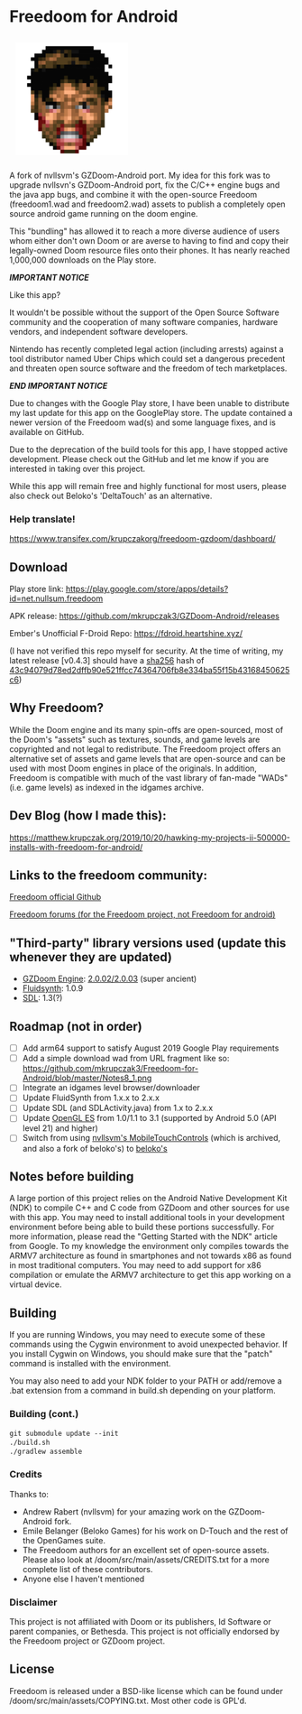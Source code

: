 # Freedoom for Android
<img src="icon.png" width="200" hspace="10" vspace="10"></br>

A fork of nvllsvm's GZDoom-Android port.
My idea for this fork was to upgrade nvllsvn's GZDoom-Android port, fix the C/C++ engine bugs and the java app bugs, and combine it with the open-source Freedoom (freedoom1.wad and freedoom2.wad) assets to publish a completely open source android game running on the doom engine.

This "bundling" has allowed it to reach a more diverse audience of users whom either don't own Doom or are averse to having to find and copy their legally-owned Doom resource files onto their phones. It has nearly reached 1,000,000 downloads on the Play store.

***IMPORTANT NOTICE***

Like this app?

It wouldn't be possible without the support of the Open Source Software community and the cooperation of many software companies, hardware vendors, and independent software developers.

Nintendo has recently completed legal action (including arrests) against a tool distributor named Uber Chips which could set a dangerous precedent and threaten open source software and the freedom of tech marketplaces. 


***END IMPORTANT NOTICE***


Due to changes with the Google Play store, I have been unable to distribute my last update for this app on the GooglePlay store. The update contained a newer version of the Freedoom wad(s) and some language fixes, and is available on GitHub.

Due to the deprecation of the build tools for this app, I have stopped active development. Please check out the GitHub and let me know if you are interested in taking over this project. 

While this app will remain free and highly functional for most users, please also check out Beloko's 'DeltaTouch' as an alternative.


### Help translate!
https://www.transifex.com/krupczakorg/freedoom-gzdoom/dashboard/


## Download
Play store link:
https://play.google.com/store/apps/details?id=net.nullsum.freedoom

APK release:
https://github.com/mkrupczak3/GZDoom-Android/releases

Ember's Unofficial F-Droid Repo:
https://fdroid.heartshine.xyz/

(I have not verified this repo myself for security. At the time of writing, my latest release [v0.4.3] should have a [sha256](https://en.wikipedia.org/wiki/SHA-2) hash of [43c94079d78ed2dffb90e521ffcc74364706fb8e334ba55f15b43168450625c6](https://twitter.com/Matts_Bytes/status/1273065495961513985?s=20))


## Why Freedoom?
While the Doom engine and its many spin-offs are open-sourced, most of the Doom's "assets" such as textures, sounds, and game levels are copyrighted and not legal to redistribute.
The Freedoom project offers an alternative set of assets and game levels that are open-source and can be used with most Doom engines in place of the originals.
In addition, Freedoom is compatible with much of the vast library of fan-made "WADs" (i.e. game levels) as indexed in the idgames archive.

## Dev Blog (how I made this):
https://matthew.krupczak.org/2019/10/20/hawking-my-projects-ii-500000-installs-with-freedoom-for-android/

## Links to the freedoom community:
[Freedoom official Github](https://github.com/freedoom/freedoom)


[Freedoom forums (for the Freedoom project, not Freedoom for android)](https://www.doomworld.com/forum/17-freedoom/)

## "Third-party" library versions used (update this whenever they are updated)
- [GZDoom Engine](https://github.com/coelckers/gzdoom): [2.0.02/2.0.03](https://github.com/coelckers/gzdoom/tree/df1364e2d7bc3f23a1a3b7afb4c0be731fe080f8) (super ancient)
- [Fluidsynth](https://github.com/FluidSynth/fluidsynth): 1.0.9
- [SDL](https://www.libsdl.org/): 1.3(?)


## Roadmap (not in order)
- [ ] Add arm64 support to satisfy August 2019 Google Play requirements
- [ ] Add a simple download wad from URL fragment like so: https://github.com/mkrupczak3/Freedoom-for-Android/blob/master/Notes8_1.png
- [ ] Integrate an idgames level browser/downloader
- [ ] Update FluidSynth from 1.x.x to 2.x.x
- [ ] Update SDL (and SDLActivity.java) from 1.x to 2.x.x
- [ ] Update [OpenGL ES](https://developer.android.com/guide/topics/graphics/opengl) from 1.0/1.1 to 3.1 (supported by Android 5.0 (API level 21) and higher)
- [ ] Switch from using [nvllsvm's MobileTouchControls](https://github.com/nvllsvm/MobileTouchControls) (which is archived, and also a fork of beloko's) to [beloko's](https://github.com/emileb/MobileTouchControls)

## Notes before building
A large portion of this project relies on the Android Native Development Kit (NDK) to compile C++ and C code from GZDoom and other sources for use with this app.
You may need to install additional tools in your development environment before being able to build these portions successfully.
For more information, please read the "Getting Started with the NDK" article from Google.
To my knowledge the environment only compiles towards the ARMV7 architecture as found in smartphones and not towards x86 as found in most traditional computers.
You may need to add support for x86 compilation or emulate the ARMV7 architecture to get this app working on a virtual device.


## Building
If you are running Windows, you may need to execute some of these commands using the Cygwin environment to avoid unexpected behavior.
If you install Cygwin on Windows, you should make sure that the "patch" command is installed with the environment.

You may also need to add your NDK folder to your PATH or add/remove a .bat extension from a command in build.sh depending on your platform.


### Building (cont.)
    git submodule update --init
    ./build.sh
    ./gradlew assemble


### Credits
Thanks to:
- Andrew Rabert (nvllsvm) for your amazing work on the GZDoom-Android fork.
- Emile Belanger (Beloko Games) for his work on D-Touch and the rest of the OpenGames suite.
- The Freedoom authors for an excellent set of open-source assets. Please also look at /doom/src/main/assets/CREDITS.txt for a more complete list of these contributors.
- Anyone else I haven't mentioned


### Disclaimer
This project is not affiliated with Doom or its publishers, Id Software or parent companies, or Bethesda.
This project is not officially endorsed by the Freedoom project or GZDoom project.


## License
Freedoom is released under a BSD-like license which can be found under /doom/src/main/assets/COPYING.txt. Most other code is GPL'd.
